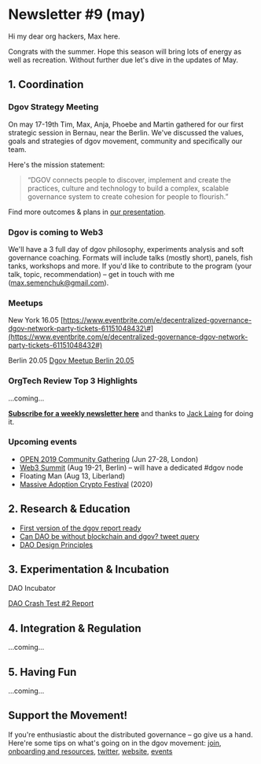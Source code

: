 # Newsletter \#9 \(may\)

Hi my dear org hackers, Max here.

Congrats with the summer. Hope this season will bring lots of energy as well as recreation. Without further due let's dive in the updates of May.

## 1. Coordination

### Dgov Strategy Meeting

On may 17-19th Tim, Max, Anja, Phoebe and Martin gathered for our first strategic session in Bernau, near the Berlin. We've discussed the values, goals and strategies of dgov movement, community and specifically our team. 

Here's the mission statement:

> “DGOV connects people to discover, implement and create the practices, culture and technology to build a complex, scalable governance system to create cohesion for people to flourish.”

Find more outcomes & plans in [our presentation](https://docs.google.com/presentation/d/1NB8sucaIaBXqi_pKu6hWpd_IQbfiC_fqY959A0IYTuQ/edit?usp=sharing).

### Dgov is coming to Web3

We'll have a 3 full day of dgov philosophy, experiments analysis and soft governance coaching. Formats will include talks \(mostly short\), panels, fish tanks, workshops and more. If you'd like to contribute to the program \(your talk, topic, recommendation\) – get in touch with me \(max.semenchuk@gmail.com\).

### Meetups

New York 16.05 [https://www.eventbrite.com/e/decentralized-governance-dgov-network-party-tickets-61151048432\#](https://www.eventbrite.com/e/decentralized-governance-dgov-network-party-tickets-61151048432#)

Berlin 20.05 [Dgov Meetup Berlin 20.05](https://forum.dgov.foundation/t/dgov-meetup-berlin-20-05/51)

### OrgTech Review Top 3 **Highlights**

...coming...

[**Subscribe for a weekly newsletter here**](https://orgtech.substack.com/) and thanks to [Jack Laing](https://twitter.com/JackALaing) for doing it.

### Upcoming events

* [OPEN 2019 Community Gathering](https://open.coop/events/open-2019-community-gathering-decentralised-collaboration/) \(Jun 27-28, London\)
* [Web3 Summit](https://web3summit.com/) \(Aug 19-21, Berlin\) – will have a dedicated \#dgov node
* Floating Man \(Aug 13, Liberland\)
* [Massive Adoption Crypto Festival](https://www.massiveadoption.com/) \(2020\)

## 2. Research & Education

* [First version of the dgov report ready](https://dgov.gitbook.io/project/report-1/preliminary-research)
* [Can DAO be without blockchain and dgov? tweet query](https://twitter.com/maxsemenchuk/status/1133020336490995712)
* [DAO Design Principles](https://forum.dgov.foundation/t/dao-design-principles/48)

## 3. Experimentation & Incubation

DAO Incubator

[DAO Crash Test \#2 Report](https://forum.dgov.foundation/t/dao-crash-test-2-report/52)

## 4. Integration & Regulation

...coming...

## 5. Having Fun

...coming...

## Support the Movement!   <a id="DgovCompilation#3October2018-Events"></a>

If you're enthusiastic about the distributed governance – go give us a hand. Here're some tips on what's going on in the dgov movement: [join](https://dgov.foundation/#join), [onboarding and resources](../), [twitter](https://twitter.com/dgovearth), [website](http://dgov.foundation), [events](../dgov-industry-landscape.md)

